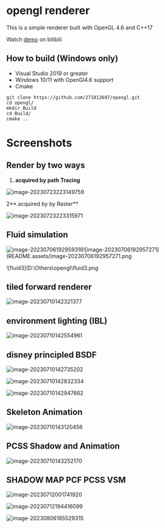 # opengl renderer

This is a simple renderer built with OpenGL 4.6 and C++17 

Watch [demo](https://www.bilibili.com/video/BV18Y4y1973W/) on bilibili

## How to build (Windows only)

- Visual Studio 2019 or greater
- Windows 10/11 with OpenGl4.6 support
- Cmake

```
git clone https://github.com/271812697/opengl.git
cd opengl/
mkdir Build
cd Build/
cmake ..
```

# Screenshots

## Render by two ways

1. **acquired by path Tracing**

![image-20230723223149759](README.assets/image-20230723223149759.png)

 2**.acquired by by Raster**

![image-20230723223315971](README.assets/image-20230723223315971.png)



## Fluid simulation

![image-20230706192959316](README.assets/image-20230706192959316.png)![image-20230706192957271](README.assets/image-20230706192957271.png

![fluid3](D:\Others\opengl\fluid3.png

## tiled forward renderer

![image-20230710142321377](README.assets/image-20230710142321377.png)

## environment lighting (IBL)

![image-20230710142554961](README.assets/image-20230710142554961.png)

## disney principled BSDF

![image-20230710142735202](README.assets/image-20230710142735202.png)

![image-20230710142832334](README.assets/image-20230710142832334.png)

![image-20230710142947662](README.assets/image-20230710142947662.png)

## Skeleton Animation

![image-20230710143120456](README.assets/image-20230710143120456.png)

## PCSS Shadow and Animation

![image-20230710143252170](README.assets/image-20230710143252170.png)

## SHADOW MAP PCF PCSS VSM

![image-20230712001741920](README.assets/image-20230712001741920.png)

![image-20230712194416099](README.assets/image-20230712194416099.png)



![image-20230806185529315](README.assets/image-20230806185529315.png)


